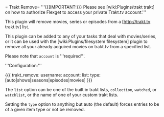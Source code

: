 = Trakt Remove=
'''{{{IMPORTANT:}}} Please see [wiki:Plugins/trakt trakt] on how to authorize Flexget to access your private Trakt.tv account.'''

This plugin will remove movies, series or episodes from a [http://trakt.tv trakt.tv] list.

This plugin can be added to any of your tasks that deal with movies/series, or it can be used with the [wiki:Plugins/filesystem filesystem] plugin to remove all your already acquired movies on trakt.tv from a specified list.

Please note that `account` is '''required'''.

'''Configuration:'''

{{{
trakt_remove:
  username: <trakt username>
  account: <flexget account name>
  list: <list name>
  type: [auto|shows|seasons|episodes|movies]
}}}

The `list` option can be one of the built in trakt lists, `collection`, `watched`, or `watchlist`, or the name of one of your custom trakt lists.

Setting the `type` option to anything but auto (the default) forces entries to be of a given item type or not be removed.